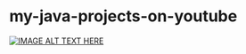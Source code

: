 # my-java-projects-on-youtube
[![IMAGE ALT TEXT HERE](https://img.youtube.com/vi/g9AZweSUoTY&t=852s/0.jpg)](https://www.youtube.com/watch?v=g9AZweSUoTY&t=852s)
 
 
